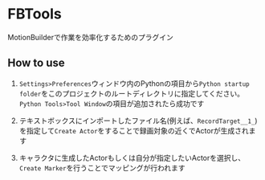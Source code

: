 # FBTools
MotionBuilderで作業を効率化するためのプラグイン

## How to use

1. `Settings>Preferences`ウィンドウ内のPythonの項目から`Python startup folder`をこのプロジェクトのルートディレクトリに指定してください。`Python Tools>Tool Window`の項目が追加されたら成功です

2. テキストボックスにインポートしたファイル名(例えば、`RecordTarget__1_`)を指定して`Create Actor`をすることで録画対象の近くでActorが生成されます
3. キャラクタに生成したActorもしくは自分が指定したいActorを選択し、`Create Marker`を行うことでマッピングが行われます
